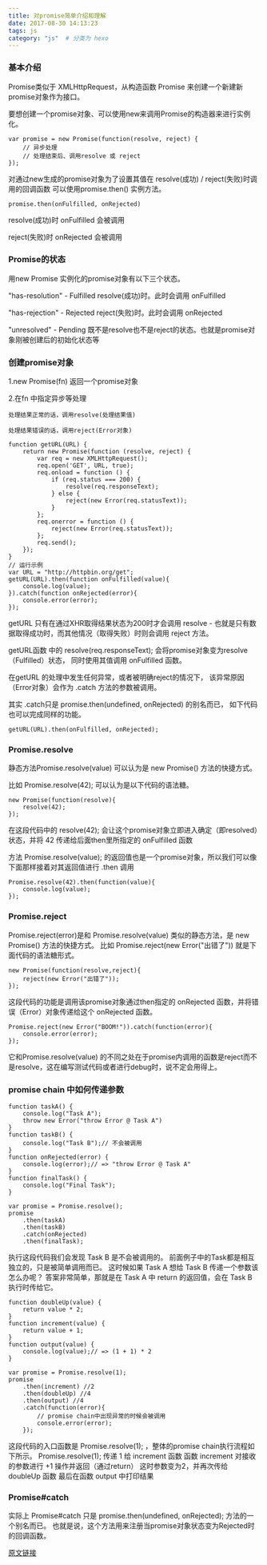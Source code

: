 ```yaml
---
title: 对promise简单介绍和理解
date: 2017-08-30 14:13:23
tags: js
category: "js"  # 分类为 hexo
---
```




### **基本介绍**

Promise类似于 XMLHttpRequest，从构造函数 Promise 来创建一个新建新promise对象作为接口。

要想创建一个promise对象、可以使用new来调用Promise的构造器来进行实例化。

```
var promise = new Promise(function(resolve, reject) {
    // 异步处理
    // 处理结束后、调用resolve 或 reject
});

```

对通过new生成的promise对象为了设置其值在 resolve(成功) / reject(失败)时调用的回调函数 可以使用promise.then() 实例方法。

```
promise.then(onFulfilled, onRejected)

```
resolve(成功)时
onFulfilled 会被调用

reject(失败)时
onRejected 会被调用

### **Promise的状态**

用new Promise 实例化的promise对象有以下三个状态。

"has-resolution" - Fulfilled
resolve(成功)时。此时会调用 onFulfilled

"has-rejection" - Rejected
reject(失败)时。此时会调用 onRejected

"unresolved" - Pending
既不是resolve也不是reject的状态。也就是promise对象刚被创建后的初始化状态等


### **创建promise对象**
1.new Promise(fn) 返回一个promise对象

2.在fn 中指定异步等处理

    处理结果正常的话，调用resolve(处理结果值)

    处理结果错误的话，调用reject(Error对象)

```
function getURL(URL) {
    return new Promise(function (resolve, reject) {
        var req = new XMLHttpRequest();
        req.open('GET', URL, true);
        req.onload = function () {
            if (req.status === 200) {
                resolve(req.responseText);
            } else {
                reject(new Error(req.statusText));
            }
        };
        req.onerror = function () {
            reject(new Error(req.statusText));
        };
        req.send();
    });
}
// 运行示例
var URL = "http://httpbin.org/get";
getURL(URL).then(function onFulfilled(value){
    console.log(value);
}).catch(function onRejected(error){
    console.error(error);
});

```
getURL 只有在通过XHR取得结果状态为200时才会调用 resolve - 也就是只有数据取得成功时，而其他情况（取得失败）时则会调用 reject 方法。

getURL函数 中的 resolve(req.responseText); 会将promise对象变为resolve（Fulfilled）状态， 同时使用其值调用 onFulfilled 函数。

在getURL 的处理中发生任何异常，或者被明确reject的情况下， 该异常原因（Error对象）会作为 .catch 方法的参数被调用。

其实 .catch只是 promise.then(undefined, onRejected) 的别名而已， 如下代码也可以完成同样的功能。

```
getURL(URL).then(onFulfilled, onRejected);
```

### **Promise.resolve**

静态方法Promise.resolve(value) 可以认为是 new Promise() 方法的快捷方式。

比如 Promise.resolve(42); 可以认为是以下代码的语法糖。

```
new Promise(function(resolve){
    resolve(42);
});
```
在这段代码中的 resolve(42); 会让这个promise对象立即进入确定（即resolved）状态，并将 42 传递给后面then里所指定的 onFulfilled 函数

方法 Promise.resolve(value); 的返回值也是一个promise对象，所以我们可以像下面那样接着对其返回值进行 .then 调用

```
Promise.resolve(42).then(function(value){
    console.log(value);
});

```
### **Promise.reject**

Promise.reject(error)是和 Promise.resolve(value) 类似的静态方法，是 new Promise() 方法的快捷方式。
比如 Promise.reject(new Error("出错了")) 就是下面代码的语法糖形式。

```
new Promise(function(resolve,reject){
    reject(new Error("出错了"));
});
```
这段代码的功能是调用该promise对象通过then指定的 onRejected 函数，并将错误（Error）对象传递给这个 onRejected 函数。

```
Promise.reject(new Error("BOOM!")).catch(function(error){
    console.error(error);
});
```

它和Promise.resolve(value) 的不同之处在于promise内调用的函数是reject而不是resolve，这在编写测试代码或者进行debug时，说不定会用得上。


### **promise chain 中如何传递参数**

```
function taskA() {
    console.log("Task A");
    throw new Error("throw Error @ Task A")
}
function taskB() {
    console.log("Task B");// 不会被调用
}
function onRejected(error) {
    console.log(error);// => "throw Error @ Task A"
}
function finalTask() {
    console.log("Final Task");
}

var promise = Promise.resolve();
promise
    .then(taskA)
    .then(taskB)
    .catch(onRejected)
    .then(finalTask);

```
执行这段代码我们会发现 Task B 是不会被调用的。
前面例子中的Task都是相互独立的，只是被简单调用而已。
这时候如果 Task A 想给 Task B 传递一个参数该怎么办呢？
答案非常简单，那就是在 Task A 中 return 的返回值，会在 Task B 执行时传给它。

```
function doubleUp(value) {
    return value * 2;
}
function increment(value) {
    return value + 1;
}
function output(value) {
    console.log(value);// => (1 + 1) * 2
}

var promise = Promise.resolve(1);
promise
    .then(increment) //2
    .then(doubleUp) //4
    .then(output) //4
    .catch(function(error){
        // promise chain中出现异常的时候会被调用
        console.error(error);
    });

```
这段代码的入口函数是 Promise.resolve(1); ，整体的promise chain执行流程如下所示。
Promise.resolve(1); 传递 1 给 increment 函数
函数 increment 对接收的参数进行 +1 操作并返回（通过return）
这时参数变为2，并再次传给 doubleUp 函数
最后在函数 output 中打印结果

### **Promise#catch**

实际上 Promise#catch 只是 promise.then(undefined, onRejected); 方法的一个别名而已。 也就是说，这个方法用来注册当promise对象状态变为Rejected时的回调函数。



[原文链接](http://liubin.org/promises-book/#promises-overview)




